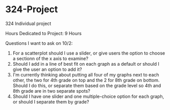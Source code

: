 # 324-Project
324 Individual project

Hours Dedicated to Project: 9 Hours

Questions I want to ask on 10/2:
1. For a scatterplot should I use a slider, or give users the option to choose a sectionn of the x axis to examine?
2. Should I add in a line of best fit on each graph as a default or should I give the user an option to add it?
3. I'm currently thinking about putting all four of my graphs next to each other, the two for 4th grade on top and the 2 for 8th grade on bottom. Should I do this, or separate them based on the grade level so 4th and 8th grade are in two separate spots?
4. Should I have one slider and one multiple-choice option for each graph, or should I separate them by grade?
